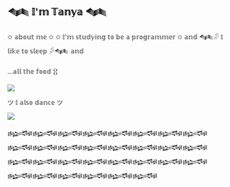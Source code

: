 ## 𒈝 𝕀'𝕞 𝕋𝕒𝕟𝕪𝕒 𒈝
✩ 𝕒𝕓𝕠𝕦𝕥 𝕞𝕖 ✩
✩ 𝕀'𝕞 𝕤𝕥𝕦𝕕𝕪𝕚𝕟𝕘 𝕥𝕠 𝕓𝕖 𝕒 𝕡𝕣𝕠𝕘𝕣𝕒𝕞𝕞𝕖𝕣 ✩
𝕒𝕟𝕕
𒈝𓀔 𝕀 𝕝𝕚𝕜𝕖 𝕥𝕠 𝕤𝕝𝕖𝕖𝕡 𓀔𒈝
𝕒𝕟𝕕

...𝕒𝕝𝕝 𝕥𝕙𝕖 𝕗𝕠𝕠𝕕 𒌐


![](https://www.kindpng.com/picc/m/295-2957184_sushi-pixel-food-cute-tumblr-png-yellow-red.png)


ツ 𝕀 𝕒𝕝𝕤𝕠 𝕕𝕒𝕟𝕔𝕖 ツ

![](https://st5.depositphotos.com/70185640/74445/i/450/depositphotos_744455694-stock-photo-pixel-character-girl-pose-dancing.jpg)

𒈙𒈙𒈙𒈙𒈙𒈙𒈙𒈙𒈙𒈙𒈙𒈙𒈙𒈙𒈙𒈙𒈙𒈙𒈙𒈙𒈙𒈙𒈙𒈙𒈙𒈙𒈙𒈙𒈙𒈙
